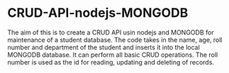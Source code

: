 # CRUD-API-nodejs-MONGODB

The aim of this is to create a CRUD API usin nodejs and MONGODB for maintenance of a student database. The code takes in the name, age, roll number and department of the student and inserts it into the local MONGODB database. It can perform all basic CRUD operations. The roll number is used as the id for reading, updating and deleting of records.  
